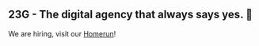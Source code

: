 ## 23G - The digital agency that always says yes. 🚀


We are hiring, visit our [Homerun](https://23g.homerun.co/)!
